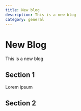 ```yaml
---
title: New blog
description: This is a new blog
category: general
---
```

# New Blog

This is a new blog

## Section 1

Lorem ipsum

## Section 2